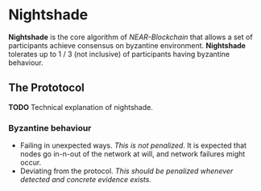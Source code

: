 # Nightshade

**Nightshade** is the core algorithm of *NEAR-Blockchain* that allows a set of participants achieve consensus on byzantine environment. **Nightshade** tolerates up to 1 / 3 (not inclusive) of participants having byzantine behaviour.

## The Prototocol

**TODO** Technical explanation of nightshade.

### Byzantine behaviour

* Failing in unexpected ways. *This is not penalized*. It is expected that nodes go in-n-out of the network at will, and network failures might occur.
* Deviating from the protocol. *This should be penalized whenever detected and concrete evidence exists*.
